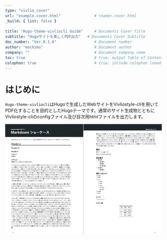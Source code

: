 ```yaml
---
type: "vivlio_cover"
url: "example.cover.html"               # <name>.cover.html
_build: { list: false }

title: "Hugo-theme-vivliocli Guide"     # Documents Cover Title
subtitle: "Hugoサイトを美しくPDF出力"   # Documents Cover Subtitle
doc_number: "Ver.0.1.0"                 # Document number
author: "mochimo"                       # Document author
company: ""                             # Document company name
toc: true                               # true: output Table of Contents & PDF Bookmarks
colophon: true                          # true: include colophon (need to make _pdfcolophon.md)
---
```


# はじめに

`Hugo-theme-vivliocli`はHugoで生成したWebサイトをVivliostyle-cliを用いてPDF化することを目的としたHugoテーマです。通常のサイト生成物とともにVivliostyle-cliのconfigファイル及び目次用htmlファイルを出力します。

![出力PDF例](assets/2021-02-14-22-57-12.png)